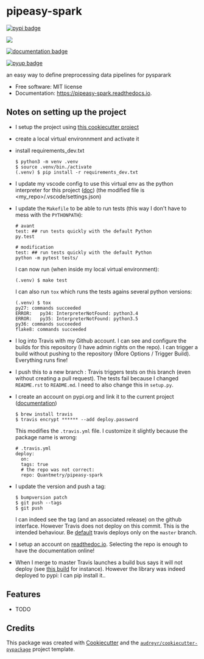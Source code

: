 # pipeasy-spark


[![pypi badge](https://img.shields.io/pypi/v/pipeasy_spark.svg)](https://pypi.python.org/pypi/pipeasy_spark)

[![](https://img.shields.io/travis/Quantmetry/pipeasy-spark.svg)](https://travis-ci.org/Quantmetry/pipeasy-spark)

[![documentation badge](https://readthedocs.org/projects/pipeasy-spark/badge/?version=latest)](https://readthedocs.org/projects/pipeasy-spark/)

[![pyup badge](https://pyup.io/repos/github/BenjaminHabert/pipeasy_spark/shield.svg)](https://pyup.io/repos/github/BenjaminHabert/pipeasy_spark/)


an easy way to define preprocessing data pipelines for pysparark


* Free software: MIT license
* Documentation: https://pipeasy-spark.readthedocs.io.


Notes on setting up the project
-------------------------------

- I setup the project using [this cookiecutter project](https://cookiecutter-pypackage.readthedocs.io/en/latest/readme.html#features)
- create a local virtual environnment and activate it
- install requirements_dev.txt

  ```
  $ python3 -m venv .venv
  $ source .venv/bin./activate
  (.venv) $ pip install -r requirements_dev.txt
  ```

- I update my vscode config to use this virtual env as the python interpreter for this project ([doc](https://code.visualstudio.com/docs/python/environments#_manually-specify-an-interpreter))
  (the modified file is  <my_repo>/.vscode/settings.json)
- I update the `Makefile` to be able to run tests (this way I don't have to mess with the `PYTHONPATH`):

  ```
  # avant
  test: ## run tests quickly with the default Python
  py.test

  # modification
  test: ## run tests quickly with the default Python
  python -m pytest tests/
  ```

  I can now run (when inside my local virtual environment):

  ```
  (.venv) $ make test
  ```

  I can also run `tox` which runs the tests agains several python versions:

  ```
  (.venv) $ tox
  py27: commands succeeded
  ERROR:   py34: InterpreterNotFound: python3.4
  ERROR:   py35: InterpreterNotFound: python3.5
  py36: commands succeeded
  flake8: commands succeeded
  ```

- I log into Travis with my Github account. I can see and configure the builds for this repository (I have admin rights on the repo).
  I can trigger a build without pushing to the repository (More Options / Trigger Build). Everything runs fine!
- I push this to a new branch : Travis triggers tests on this branch (even without creating a pull request).
  The tests fail because I changed `README.rst` to `README.md`. I need to also change this in `setup.py`.
- I create an account on pypi.org and link it to the current project
  ([documentation](https://cookiecutter-pypackage.readthedocs.io/en/latest/travis_pypi_setup.html#travis-pypi-setup))

  ```
  $ brew install travis
  $ travis encrypt ****** --add deploy.password
  ```

  This modifies the `.travis.yml` file. I customize it slightly because the package name is wrong:

  ```
  # .travis.yml
  deploy:
    on:
    tags: true
    # the repo was not correct:
    repo: Quantmetry/pipeasy-spark
  ```

- I update the version and push a tag:

  ```
  $ bumpversion patch
  $ git push --tags
  $ git push
  ```

  I can indeed see the tag (and an associated release) on the github interface. However Travis does not deploy
   on this commit. This is the intended behaviour. Be [default](https://docs.travis-ci.com/user/deployment/pypi/)
   travis deploys only on the `master` branch.

- I setup an account on [readthedoc.io](https://readthedocs.org/). Selecting the repo is enough to have the documentation online! 

- When I merge to master Travis launches a build bus says it will not deploy
  (see [this build](https://travis-ci.org/Quantmetry/pipeasy-spark/jobs/440637481) for instance). However the library
  was indeed deployed to pypi: I can pip install it..

Features
--------

* TODO

Credits
-------

This package was created with [Cookiecutter](https://github.com/audreyr/cookiecutter)
and the [`audreyr/cookiecutter-pypackage`](https://github.com/audreyr/cookiecutter-pypackage) project template.

